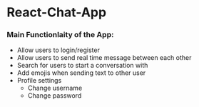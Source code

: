 # React-Chat-App

### Main Functionlaity of the App:
- Allow users to login/register 
- Allow users to send real time message between each other
- Search for users to start a conversation with
- Add emojis when sending text to other user
- Profile settings
  - Change username
  - Change password
